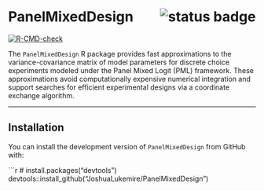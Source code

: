 
# PanelMixedDesign <img src="https://img.shields.io/badge/status-dev-yellow" alt="status badge" align="right"/>

<!-- badges: start -->

[![R-CMD-check](https://github.com/JoshuaLukemire/PanelMixedDesign/actions/workflows/R-CMD-check.yaml/badge.svg)](https://github.com/JoshuaLukemire/PanelMixedDesign/actions)
<!-- badges: end -->

The `PanelMixedDesign` R package provides fast approximations to the
variance-covariance matrix of model parameters for discrete choice
experiments modeled under the Panel Mixed Logit (PML) framework. These
approximations avoid computationally expensive numerical integration and
support searches for efficient experimental designs via a coordinate
exchange algorithm.

------------------------------------------------------------------------

## Installation

You can install the development version of `PanelMixedDesign` from
GitHub with:

\`\`\`r \# install.packages(“devtools”)
devtools::install_github(“JoshuaLukemire/PanelMixedDesign”)
